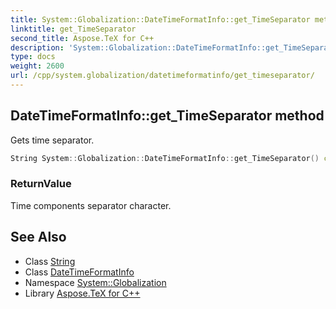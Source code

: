 ```yaml
---
title: System::Globalization::DateTimeFormatInfo::get_TimeSeparator method
linktitle: get_TimeSeparator
second_title: Aspose.TeX for C++
description: 'System::Globalization::DateTimeFormatInfo::get_TimeSeparator method. Gets time separator in C++.'
type: docs
weight: 2600
url: /cpp/system.globalization/datetimeformatinfo/get_timeseparator/
---
```

## DateTimeFormatInfo::get_TimeSeparator method


Gets time separator.

```cpp
String System::Globalization::DateTimeFormatInfo::get_TimeSeparator() const
```


### ReturnValue

Time components separator character.

## See Also

* Class [String](../../../system/string/)
* Class [DateTimeFormatInfo](../)
* Namespace [System::Globalization](../../)
* Library [Aspose.TeX for C++](../../../)
